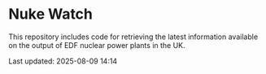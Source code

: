 # Nuke Watch

This repository includes code for retrieving the latest information available on the output of EDF nuclear power plants in the UK.

Last updated: 2025-08-09 14:14